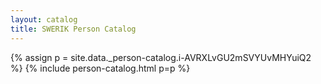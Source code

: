 ```yaml
---
layout: catalog
title: SWERIK Person Catalog
---
```

{% assign p = site.data._person-catalog.i-AVRXLvGU2mSVYUvMHYuiQ2 %}
{% include person-catalog.html p=p %}

